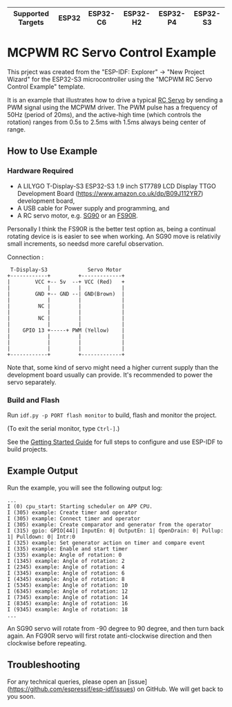 | Supported Targets | ESP32 | ESP32-C6 | ESP32-H2 | ESP32-P4 | ESP32-S3 |
| ----------------- | ----- | -------- | -------- | -------- | -------- |
# MCPWM RC Servo Control Example

This prject was created from the "ESP-IDF: Explorer" -> "New Project Wizard" for the
ESP32-S3 microcontroller using the "MCPWM RC Servo Control Example" template.

It is an example that illustrates how to drive a typical [RC Servo](https://en.wikipedia.org/wiki/Servo_%28radio_control%29) by sending a PWM signal using the MCPWM driver. The PWM pulse has a frequency of 50Hz (period of 20ms), and the active-high time (which controls the rotation) ranges from 0.5s to 2.5ms with 1.5ms always being center of range.

## How to Use Example

### Hardware Required

* A LILYGO T-Display-S3 ESP32-S3 1.9 inch ST7789 LCD Display TTGO Development Board (https://www.amazon.co.uk/dp/B09J112YR7) development board,
* A USB cable for Power supply and programming, and
* A RC servo motor, e.g. [SG90](http://www.ee.ic.ac.uk/pcheung/teaching/DE1_EE/stores/sg90_datasheet.pdf) or an [FS90R](https://www.amazon.co.uk/gp/product/B09K74X3MZ).

Personally I think the FS90R is the better test option as, being a continual rotating device
is is easier to see when working. An SG90 move is relativily small increments, so needsd more 
careful observation.

Connection :

```
 T-Display-S3             Servo Motor
+------------+         +-------------+
|        VCC +-- 5v  --+ VCC (Red)   +
|            |         |             |
|        GND +-- GND --| GND(Brown)  |
|            |         |             |
|         NC |         |             |
|            |         |             |
|         NC |         |             |
|            |         |             |
|    GPIO 13 +-----+ PWM (Yellow)    |
|            |         |             |
|            |         |             |
|            |         |             |
+------------+         +-------------+
```

Note that, some kind of servo might need a higher current supply than the development board usually can provide. It's recommended to power the servo separately.

### Build and Flash

Run `idf.py -p PORT flash monitor` to build, flash and monitor the project.

(To exit the serial monitor, type ``Ctrl-]``.)

See the [Getting Started Guide](https://docs.espressif.com/projects/esp-idf/en/latest/get-started/index.html) for full steps to configure and use ESP-IDF to build projects.


## Example Output

Run the example, you will see the following output log:

```
...
I (0) cpu_start: Starting scheduler on APP CPU.
I (305) example: Create timer and operator
I (305) example: Connect timer and operator
I (305) example: Create comparator and generator from the operator
I (315) gpio: GPIO[44]| InputEn: 0| OutputEn: 1| OpenDrain: 0| Pullup: 1| Pulldown: 0| Intr:0
I (325) example: Set generator action on timer and compare event
I (335) example: Enable and start timer
I (335) example: Angle of rotation: 0
I (1345) example: Angle of rotation: 2
I (2345) example: Angle of rotation: 4
I (3345) example: Angle of rotation: 6
I (4345) example: Angle of rotation: 8
I (5345) example: Angle of rotation: 10
I (6345) example: Angle of rotation: 12
I (7345) example: Angle of rotation: 14
I (8345) example: Angle of rotation: 16
I (9345) example: Angle of rotation: 18
...
```

An SG90 servo will rotate from -90 degree to 90 degree, and then turn back again. An FG90R
servo will first rotate anti-clockwise direction and then clockwise before repeating. 

## Troubleshooting

For any technical queries, please open an [issue] (https://github.com/espressif/esp-idf/issues) on GitHub. We will get back to you soon.
